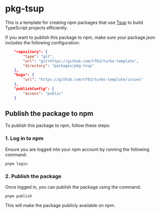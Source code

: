 # pkg-tsup

This is a template for creating npm packages that use [Tsup](https://tsup.egoist.dev/) to build TypeScript projects efficiently.

If you want to publish this package to npm, make sure your package.json includes the following configuration:

```package.json
    "repository": {
        "type": "git",
        "url": "git+https://github.com/tf63/turbo-template",
        "directory": "packages/pkg-tsup"
    },
    "bugs": {
        "url": "https://github.com/tf63/turbo-template/issues"
    },
    "publishConfig": {
        "access": "public"
    }
```

## Publish the package to npm

To publish this package to npm, follow these steps:

### 1. Log in to npm

Ensure you are logged into your npm account by running the following command:

```shell
pnpm login
```

### 2. Publish the package

Once logged in, you can publish the package using the command:

```shell
pnpm publish
```

This will make the package publicly available on npm.
